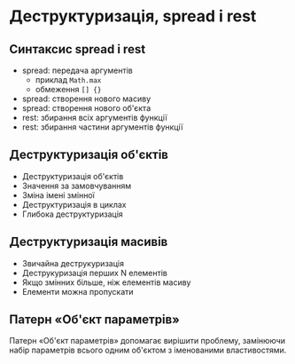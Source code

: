 # Деструктуризація, spread і rest

## Синтаксис spread і rest

- spread: передача аргументів
  - приклад `Math.max`
  - обмеження `[] {}`
- spread: створення нового масиву
- spread: створення нового об'єкта
- rest: збирання всіх аргументів функції
- rest: збирання частини аргументів функції

## Деструктуризація об'єктів

- Деструктуризація об'єктів
- Значення за замовчуванням
- Зміна імені змінної
- Деструктуризація в циклах
- Глибока деструктуризація

## Деструктуризація масивів

- Звичайна деструкуризація
- Деструкуризація перших N елементів
- Якщо змінних більше, ніж елементів масиву
- Елементи можна пропускати

## Патерн «Об'єкт параметрів»

Патерн «Об'єкт параметрів» допомагає вирішити проблему, замінюючи набір параметрів всього одним об'єктом з іменованими властивостями.
